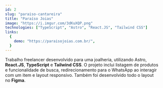 ```yaml
---
id: 2
slug: "paraiso-cantareira"
title: "Paraíso Joias"
image: "https://i.imgur.com/3dKuXQP.png"
technologies: ["TypeScript", "Astro", "React.JS", "Tailwind CSS"]
links:
  {
    demo: "https://paraisojoias.com.br/",
  }
---
```


Trabalho freelancer desenvolvido para uma joalheria, utilizando Astro, **React.JS**, **TypeScript** e **Tailwind CSS**. O projeto inclui listagem de produtos e funcionalidade de busca, redirecionamento para o WhatsApp ao interagir com um item e layout responsivo. Também foi desenvolvido todo o layout no **Figma**.
